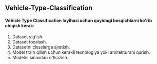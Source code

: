 ## Vehicle-Type-Classification

#### Vehicle Type Classification loyihasi uchun quyidagi bosqichlarni ko'rib chiqish kerak:
1. Dataset yig'ish.
2. Dataset tozalash.
3. Datasetni classlarga ajratish.
4. Model train qilish uchun kerakli texnologiya yoki arxitekturani qurish.
5. Modelni sinovdan o'tkazish.

